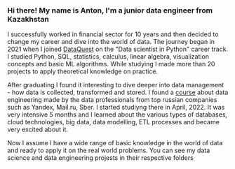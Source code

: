 ### Hi there! My name is Anton, I'm a junior data engineer from Kazakhstan
I successfully worked in financial sector for 10 years and then decided to change my career and dive into the world of data.
The journey began in 2021 when I joined [DataQuest](dataquest.io) on the "Data scientist in Python" career track. I studied Python, SQL, statistics, calculus, linear algebra, visualization concepts and basic ML algorithms. While studying I made more than 20 projects to apply theoretical knowledge on practice.

After graduating I found it interesting to dive deeper into data management - how data is collected, transformed and stored. I found a [course](https://karpov.courses/dataengineer) about data engineering made by the data professionals from top russian companies such as Yandex, Mail.ru, Sber. I started studiyng there in April, 2022. It was very intensive 5 months and I learned about the various types of databases, cloud technologies, big data, data modelling, ETL processes and became very excited about it.

Now I assume I have a wide range of basic knowledge in the world of data and ready to apply it on the real world problems. You can see my data science and data engineering projests in their respective folders




<!--
**snortinghat/snortinghat** is a ✨ _special_ ✨ repository because its `README.md` (this file) appears on your GitHub profile.

Here are some ideas to get you started:

- 🔭 I’m currently working on ...
- 🌱 I’m currently learning ...
- 👯 I’m looking to collaborate on ...
- 🤔 I’m looking for help with ...
- 💬 Ask me about ...
- 📫 How to reach me: ...
- 😄 Pronouns: ...
- ⚡ Fun fact: ...
-->
